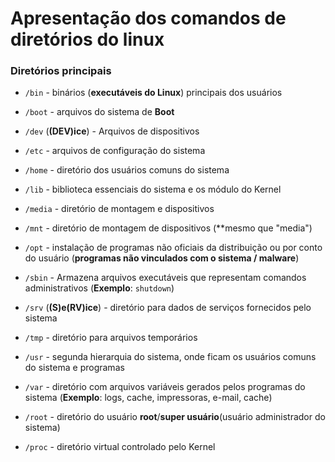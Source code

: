 # Apresentação dos comandos de diretórios do linux

### Diretórios principais

* `/bin` - binários (**executáveis do Linux**) principais dos usuários

* `/boot` - arquivos do sistema de **Boot**

* `/dev` (**(DEV)ice**) - Arquivos de dispositivos

* `/etc` - arquivos de configuração do sistema

* `/home` - diretório dos usuários comuns do sistema

* `/lib` - biblioteca essenciais do sistema e os módulo do Kernel

* `/media` - diretório de montagem e dispositivos

* `/mnt` - diretório de montagem de dispositivos (**mesmo que "media")

* `/opt` - instalação de programas não oficiais da distribuição ou por conto do usuário (**programas não vinculados com o sistema / malware**)

* `/sbin` - Armazena arquivos executáveis que representam comandos administrativos (**Exemplo**: `shutdown`)

* `/srv` (**(S)e(RV)ice**) - diretório para dados de serviços fornecidos pelo sistema

* `/tmp` - diretório para arquivos temporários

* `/usr` - segunda hierarquia do sistema, onde ficam os usuários comuns do sistema e programas

* `/var` - diretório com arquivos variáveis gerados pelos programas do sistema (**Exemplo**: logs, cache, impressoras, e-mail, cache)

* `/root` - diretório do usuário **root**/**super usuário**(usuário administrador do sistema) 

* `/proc` - diretório virtual controlado pelo Kernel